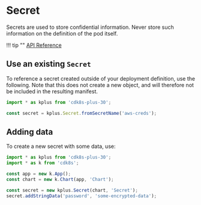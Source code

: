 # Secret

Secrets are used to store confidential information. Never store such information on the definition of the pod itself.

!!! tip ""
    [API Reference](../../reference/cdk8s-plus-30/typescript.md#secret)

## Use an existing `Secret`

To reference a secret created outside of your deployment definition, use the following. Note that this does not create a new object,
and will therefore not be included in the resulting manifest.

```typescript
import * as kplus from 'cdk8s-plus-30';

const secret = kplus.Secret.fromSecretName('aws-creds');
```

## Adding data

To create a new secret with some data, use:

```typescript
import * as kplus from 'cdk8s-plus-30';
import * as k from 'cdk8s';

const app = new k.App();
const chart = new k.Chart(app, 'Chart');

const secret = new kplus.Secret(chart, 'Secret');
secret.addStringData('password', 'some-encrypted-data');
```
